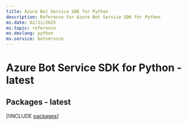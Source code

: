 ```yaml
---
title: Azure Bot Service SDK for Python
description: Reference for Azure Bot Service SDK for Python
ms.date: 02/11/2025
ms.topic: reference
ms.devlang: python
ms.service: botservice
---
```

# Azure Bot Service SDK for Python - latest
## Packages - latest
[!INCLUDE [packages](bot-service-index.md)]